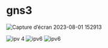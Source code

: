 # gns3
![Capture d’écran 2023-08-01 152913](https://github.com/omaymaaboumoussa/gns3-1/assets/137881447/4c2dbe75-a3b6-4b36-a821-b0a2b08a0037)

![ipv 4](https://github.com/omaymaaboumoussa/gns3-1/assets/137881447/a9e64d40-5a8b-4dc6-94fa-9ab2e9f73442)
![ipv6](https://github.com/omaymaaboumoussa/gns3-1/assets/137881447/8ed9a0a9-6448-4c43-be2c-3b60f29c8ce6)
![ipv6 ](https://github.com/omaymaaboumoussa/gns3-1/assets/137881447/481145df-b7b4-46ad-84a5-98f5b573298f)
